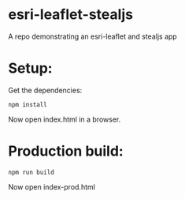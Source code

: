 # esri-leaflet-stealjs
A repo demonstrating an esri-leaflet and stealjs app

# Setup:

Get the dependencies:
```
npm install
```
Now open index.html in a browser.

# Production build:
```
npm run build
```
Now open index-prod.html
